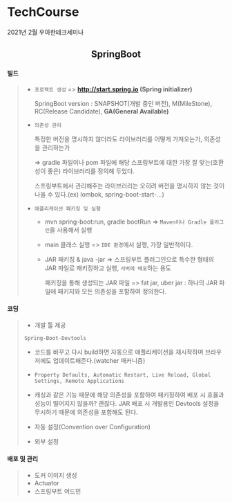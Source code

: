 # TechCourse

2021년 2월 우아한테크세미나

## <p style="text-align: center">SpringBoot</p>

#### 빌드

> - `프로젝트 생성` => **http://start.spring.io (Spring initializer)**
> 
>   SpringBoot version : SNAPSHOT(개발 중인 버전), M(MileStone), RC(Release Candidate), **GA(General Available)**
> - `의존성 관리`
>
>   특정한 버전을 명시하지 않더라도 라이브러리를 어떻게 가져오는가, 의존성을 관리하는가
>   
>   => gradle 파일이나 pom 파일에 해당 스프링부트에 대한 가장 잘 맞는(호환성이 좋은) 라이브러리를 정의해 두었다.
>   
>   스프링부트에서 관리해주는 라이브러리는 오히려 버전을 명시하지 않는 것이 나을 수 있다.(ex) lombok, spring-boot-start-...)
> - `애플리케이션 패키징 및 실행`
>
>   - mvn spring-boot:run, gradle bootRun => `Maven이나 Gradle 플러그인`을 사용해서 실행
>   - main 클래스 실행 => `IDE 환경`에서 실행, 가장 일반적이다.
>   - JAR 패키징 & java -jar => 스프링부트 플러그인으로 특수한 형태의 JAR 파일로 패키징하고 실행, `서버에 배포`하는 용도
>
>     패키징을 통해 생성되는 JAR 파일 => fat jar, uber jar : 하나의 JAR 파일에 패키지와 모든 의존성을 포함하여 정의한다.


#### 코딩

> - 개발 툴 제공
>
>  `Spring-Boot-Devtools`
>
>   - 코드를 바꾸고 다시 build하면 자동으로 애플리케이션을 재시작하며 브라우저에도 업데이트해준다.(watcher 매커니즘)
>
>   - `Property Defaults, Automatic Restart, Live Reload, Global Settings, Remote Applications`
>
>   - 캐싱과 같은 기능 때문에 해당 의존성을 포함하여 패키징하여 배포 시 효율과 성능이 떨어지지 않을까?
>     괜찮다. JAR 배포 시 개발용인 Devtools 설정을 무시하기 때문에 의존성을 포함해도 된다.   
> - 자동 설정(Convention over Configuration)
> - 외부 설정


#### 배포 및 관리

> - 도커 이미지 생성
> - Actuator
> - 스프링부트 어드민
